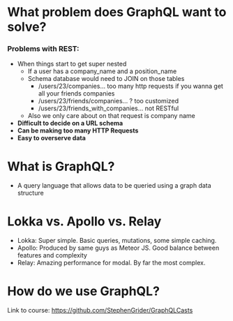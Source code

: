 # What problem does GraphQL want to solve?

### Problems with REST:

- When things start to get super nested
  - If a user has a company_name and a position_name
  - Schema database would need to JOIN on those tables
    - /users/23/companies... too many http requests if you wanna get all your friends companies
    - /users/23/friends/companies... ? too customized
    - /users/23/friends_with_companies... not RESTful
  - Also we only care about on that request is company name
- **Difficult to decide on a URL schema**
- **Can be making too many HTTP Requests**
- **Easy to overserve data**

# What is GraphQL?

- A query language that allows data to be queried using a graph data structure

# Lokka vs. Apollo vs. Relay

- Lokka: Super simple. Basic queries, mutations, some simple caching.
- Apollo: Produced by same guys as Meteor JS. Good balance between features and complexity
- Relay: Amazing performance for modal. By far the most complex.

# How do we use GraphQL?

Link to course: https://github.com/StephenGrider/GraphQLCasts
